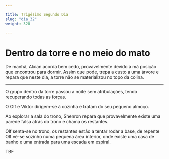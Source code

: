```yaml
---

title: Trigésimo Segundo Dia
slug: "dia_32"
weight: 320

---
```


# Dentro da torre e no meio do mato

De manhã, Alxian acorda bem cedo, provavelmente devido à má posição que encontrou para dormir. Assim que pode, trepa a custo a uma árvore e repara que neste dia, a torre não se materializou no topo da colina.

---

O grupo dentro da torre passou a noite sem atribulações, tendo recuperando todas as forças.

O Olf e Viktor dirigem-se à cozinha e tratam do seu pequeno almoço.

Ao explorar a sala do trono, Shenron repara que provavelmente existe uma parede falsa atrás do trono e chama os restantes.

Olf senta-se no trono, os restantes estão a tentar rodar a base, de repente Olf vê-se sozinho numa pequena área interior, onde existe uma casa de banho e uma entrada para uma escada em espiral.







TBF